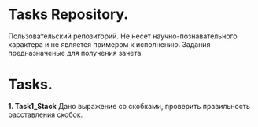 # Tasks Repository.
Пользовательский репозиторий. Не несет научно-познавательного характера и не является примером к исполнению. Задания предназначеные для получения зачета.

# Tasks.
**1. Task1_Stack**
Дано выражение со скобками, проверить правильность расставления скобок.
